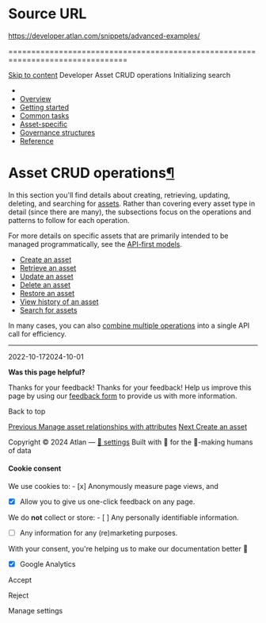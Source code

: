 # Source URL
https://developer.atlan.com/snippets/advanced-examples/

================================================================================

<!--
canonical: https://developer.atlan.com/snippets/advanced-examples/
meta-content-security-policy: object-src 'none'; base-uri 'self'; manifest-src 'self'; media-src 'self';
meta-description: Learn about creating, retrieving, updating, deleting, and searching for assets in Atlan.
meta-generator: mkdocs-1.6.1, mkdocs-material-9.6.14
meta-og-description: Learn about creating, retrieving, updating, deleting, and searching for assets in Atlan.
meta-og-image: https://developer.atlan.com/assets/images/social/snippets/advanced-examples/index.png
meta-og-image-height: 630
meta-og-image-type: image/png
meta-og-image-width: 1200
meta-og-title: Asset CRUD operations - Developer
meta-og-type: website
meta-og-url: https://developer.atlan.com/snippets/advanced-examples/
meta-twitter:card: summary_large_image
meta-twitter:description: Learn about creating, retrieving, updating, deleting, and searching for assets in Atlan.
meta-twitter:image: https://developer.atlan.com/assets/images/social/snippets/advanced-examples/index.png
meta-twitter:title: Asset CRUD operations - Developer
meta-viewport: width=device-width,initial-scale=1
title: Asset CRUD operations - Developer
-->

[Skip to content](#asset-crud-operations) Developer Asset CRUD operations Initializing search 

* 
* [Overview](../..)
* [Getting started](../../getting-started/)
* [Common tasks](../)
* [Asset\-specific](../../patterns/)
* [Governance structures](../../governance/)
* [Reference](../../reference/)

Asset CRUD operations[¶](#asset-crud-operations "Permanent link")
=================================================================

In this section you'll find details about creating, retrieving, updating, deleting, and searching for [assets](../../getting-started/#what-is-an-asset). Rather than covering every asset type in detail (since there are many), the subsections focus on the operations and patterns to follow for each operation.

For more details on specific assets that are primarily intended to be managed programmatically, see the [API\-first models](../../patterns/create/).

* [Create an asset](create/)
* [Retrieve an asset](read/)
* [Update an asset](update/)
* [Delete an asset](delete/)
* [Restore an asset](restore/)
* [View history of an asset](history/)
* [Search for assets](search/)

In many cases, you can also [combine multiple operations](combine/) into a single API call for efficiency.

---

2022\-10\-172024\-10\-01

**Was this page helpful?**

Thanks for your feedback! Thanks for your feedback! Help us improve this page by using our [feedback form](https://docs.google.com/forms/d/e/1FAIpQLScfoq7vqEn8S4QvN0ehPp0MRy6WYK5x-okJDqD69lHgoPPWtg/viewform?usp=pp_url&entry.1800719315=/snippets/advanced-examples/) to provide us with more information. 

Back to top

[Previous Manage asset relationships with attributes](../common-examples/relationship-attributes/) [Next Create an asset](create/) 

Copyright © 2024 Atlan — [🍪 settings](#__consent) 
Built with 💙 for the 🤖\-making humans of data 

#### Cookie consent

We use cookies to: - [x] Anonymously measure page views, and
- [x] Allow you to give us one\-click feedback on any page.

 We do **not** collect or store: - [ ] Any personally identifiable information.
- [ ] Any information for any (re)marketing purposes.

 With your consent, you're helping us to make our documentation better 💙

- [x] Google Analytics

Accept

Reject

Manage settings

